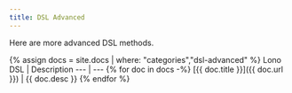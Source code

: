 ```yaml
---
title: DSL Advanced
---
```


Here are more advanced DSL methods.

{% assign docs = site.docs | where: "categories","dsl-advanced" %}
Lono DSL | Description
--- | ---
{% for doc in docs -%}
[{{ doc.title }}]({{ doc.url }}) | {{ doc.desc }}
{% endfor %}
